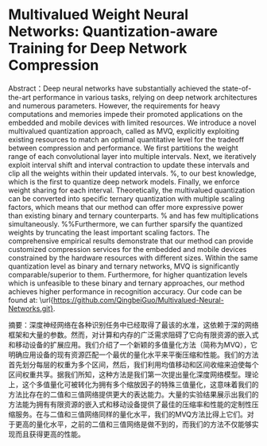 Multivalued Weight Neural Networks: Quantization-aware Training for Deep Network Compression
======

Abstract：Deep neural networks have substantially achieved the state-of-the-art performance in various tasks, relying on deep network architectures and numerous parameters. However, the requirements for heavy computations and memories impede their promoted applications on the embedded and mobile devices with limited resources. We introduce a novel multivalued quantization approach, called as MVQ, explicitly exploiting existing resources to match an optimal quantitative level for the tradeoff between compression and performance. We first partitions the weight range of each convolutional layer into multiple intervals. Next, we iteratively exploit interval shift and interval contraction to update these intervals and clip all the weights within their updated intervals. %, to our best knowledge, which is the first to quantize deep network models.
Finally, we enforce weight sharing for each interval. Theoretically, the multivalued quantization can be converted into specific ternary quantization with multiple scaling factors, which means that our method can offer more expressive power than existing binary and ternary counterparts. % and has few multiplications simultaneously. %%Furthermore, we can further sparsify the quantized weights by truncating the least important scaling factors.
The comprehensive empirical results demonstrate that our method can provide customized compression services for the embedded and mobile devices constrained by the hardware resources with different sizes. Within the same quantization level as binary and ternary networks, MVQ is significantly comparable/superior to them. Furthermore, for higher quantization levels which is unfeasible to these binary and ternary approaches, our method achieves higher performance in recognition accuracy. Our code can be found at:
\url{https://github.com/QingbeiGuo/Multivalued-Neural-Networks.git}.

摘要：深度神经网络在各种识别任务中已经取得了最该的水准，这依赖于深的网络框架和大量的参数。然而，对计算和内存的广泛需求阻碍了它向有限资源的嵌入式和移动设备的扩展应用。我们介绍了一个新颖的多值量化方法（简称为MVQ），它明确应用设备的现有资源匹配一个最优的量化水平来平衡压缩和性能。我们的方法首先划分每层的权重为多个区间，然后，我们利用均值移动和区间收缩来迫使每个区间权重共享。据我们所知，这种方法是我们第一次提出量化深度网络模型。理论上，这个多值量化可被转化为拥有多个缩放因子的特殊三值量化，这意味着我们的方法比存在的二值和三值网络提供更大的表达能力。大量的实验结果展示出我们的方法能为拥有有限资源的嵌入式和移动设备提供了最佳的压缩率和性能的定制性压缩服务。在与二值和三值网络同样的量化水平，我们的MVQ方法比得上它们。对于更高的量化水平，之前的二值和三值网络是做不到的，而我们的方法不仅能够实现而且获得更高的性能。
